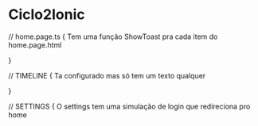 # Ciclo2Ionic

// home.page.ts {
  Tem uma função ShowToast pra cada item do home.page.html

}

// TIMELINE {
  Ta configurado mas só tem um texto qualquer

}

// SETTINGS {
  O settings tem uma simulação de login que redireciona pro home

